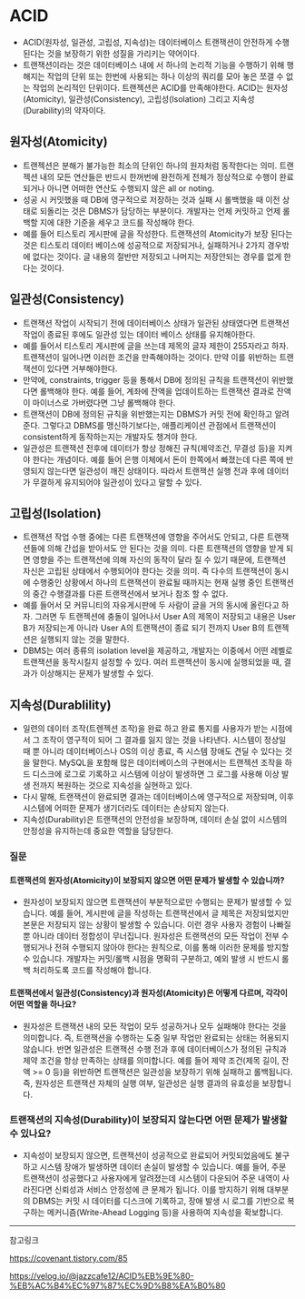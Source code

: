 # ACID
- ACID(원자성, 일관성, 고립성, 지속성)는 데이터베이스 트랜잭션이 안전하게 수행된다는 것을 보장하기 위한 성질을 가리키는 약어이다.
- 트랜잭션이라는 것은 데이터베이스 내에 서 하나의 논리적 기능을 수행하기 위해 행해지는 작업의 단위 또는 한번에 사용되는 하나 이상의 쿼리를 모아 놓은 쪼갤 수 없는 작업의 논리적인 단위이다. 트랜젝션은 ACID를 만족해야한다. ACID는 원자성(Atomicity), 일관성(Consistency), 고립성(Isolation) 그리고 지속성(Durability)의 약자이다.

## 원자성(Atomicity)
- 트랜젝션은 분해가 불가능한 최소의 단위인 하나의 원자처럼 동작한다는 의미. 트랜젝션 내의 모든 연산들은 반드시 한꺼번에 완전하게 전체가 정상적으로 수행이 완료되거나 아니면 어떠한 연산도 수행되지 않은 all or noting.
- 성공 시 커밋했을 때 DB에 영구적으로 저장하는 것과 실패 시 롤백했을 때 이전 상태로 되돌리는 것은 DBMS가 담당하는 부분이다. 개발자는 언제 커밋하고 언제 롤백할 지에 대한 기준을 세우고 코드를 작성해야 한다.
- 예를 들어 티스토리 게시판에 글을 작성한다. 트랜잭션의 Atomicity가 보장 된다는 것은 티스토리 데이터 베이스에 성공적으로 저장되거나, 실패하거나 2가지 경우밖에 없다는 것이다. 글 내용의 절반만 저장되고 나머지는 저장안되는 경우를 없게 한다는 것이다.

## 일관성(Consistency)
- 트랜잭션 작업이 시작되기 전에 데이터베이스 상태가 일관된 상태였다면 트랜잭션 작업이 종료된 후에도 일관성 있는 데이터 베이스 상태를 유지해아한다.
- 예를 들어서 티스토리 게시판에 글을 쓰는데 제목의 글자 제한이 255자라고 하자. 트랜잭션이 일어나면 이러한 조건을 만족해야하는 것이다. 만약 이를 위반하는 트랜잭션이 있다면 거부해야한다.
- 만약에, constraints, trigger 등을 통해서 DB에 정의된 규칙을 트랜잭션이 위반했다면 롤백해야 한다. 예를 들어, 계좌에 잔액을 업데이트하는 트랜잭션 결과로 잔액이 마이너스로 가버렸다면 그냥 롤백해야 한다.
- 트랜잭션이 DB에 정의된 규칙을 위반했는지는 DBMS가 커밋 전에 확인하고 알려준다. 그렇다고 DBMS를 맹신하기보다는, 애플리케이션 관점에서 트랜잭션이 consistent하게 동작하는지는 개발자도 챙겨야 한다. 
- 일관성은 트랜잭션 전후에 데이터가 항상 정해진 규칙(제약조건, 무결성 등)을 지켜야 한다는 개념이다. 예를 들어 은행 이체에서 돈이 한쪽에서 빠졌는데 다른 쪽에 반영되지 않는다면 일관성이 깨진 상태이다. 따라서 트랜잭션 실행 전과 후에 데이터가 무결하게 유지되어야 일관성이 있다고 말할 수 있다.

## 고립성(Isolation)
- 트랜잭션 작업 수행 중에는 다른 트랜잭션에 영향을 주어서도 안되고, 다른 트랜잭션들에 의해 간섭을 받아서도 안 된다는 것을 의미. 다른 트랜잭션의 영향을 받게 되면 영향을 주는 트랜잭션에 의해 자신의 동작이 달라 질 수 있기 때문에, 트랜젝션 자신은 고립된 상태에서 수행되어야 한다는 것을 의미. 즉 다수의 트랜잭션이 동시에 수행중인 상황에서 하나의 트랜잭션이 완료될 때까지는 현재 실행 중인 트랜잭션의 중간 수행결과를 다른 트랜잭션에서 보거나 참조 할 수 없다.
- 예를 들어서 모 커뮤니티의 자유게시판에 두 사람이 글을 거의 동시에 올린다고 하자. 그러면 두 트랜젝션에 충돌이 일어나서 User A의 제목이 저장되고 내용은 User B가 저장되는게 아니라 User A의 트랜잭션이 종료 되기 전까지 User B의 트랜젝션은 실행되지 않는 것을 말한다.
- DBMS는 여러 종류의 isolation level을 제공하고, 개발자는 이중에서 어떤 레벨로 트랜잭션을 동작시킬지 설정할 수 있다. 여러 트랜잭션이 동시에 실행되었을 때, 결과가 이상해지는 문제가 발생할 수 있다. 

## 지속성(Durablility)
- 일련의 데이터 조작(트렌젝션 조작)을 완료 하고 완료 통지를 사용자가 받는 시점에서 그 조작이 영구적이 되어 그 결과를 잃지 않는 것을 나타낸다. 시스템이 정상일 때 뿐 아니라 데이터베이스나 OS의 이상 종료, 즉 시스템 장애도 견딜 수 있다는 것을 말한다. MySQL을 포함해 많은 데이터베이스의 구현에서는 트랜젝션 조작을 하드 디스크에 로그로 기록하고 시스템에 이상이 발생하면 그 로그를 사용해 이상 발생 전까지 복원하는 것으로 지속성을 실현하고 있다.
- 다시 말해, 트랜잭션이 완료되면 결과는 데이터베이스에 영구적으로 저장되며, 이후 시스템에 어떠한 문제가 생기더라도 데이터는 손상되지 않는다.
- 지속성(Durability)은 트랜잭션의 안전성을 보장하며, 데이터 손실 없이 시스템의 안정성을 유지하는데 중요한 역할을 담당한다.

### 질문

#### 트랜잭션의 원자성(Atomicity)이 보장되지 않으면 어떤 문제가 발생할 수 있습니까?
- 원자성이 보장되지 않으면 트랜잭션이 부분적으로만 수행되는 문제가 발생할 수 있습니다. 예를 들어, 게시판에 글을 작성하는 트랜잭션에서 글 제목은 저장되었지만 본문은 저장되지 않는 상황이 발생할 수 있습니다. 이런 경우 사용자 경험이 나빠질 뿐 아니라 데이터 정합성이 무너집니다. 원자성은 트랜잭션의 모든 작업이 전부 수행되거나 전혀 수행되지 않아야 한다는 원칙으로, 이를 통해 이러한 문제를 방지할 수 있습니다. 개발자는 커밋/롤백 시점을 명확히 구분하고, 예외 발생 시 반드시 롤백 처리하도록 코드를 작성해야 합니다.

#### 트랜잭션에서 일관성(Consistency)과 원자성(Atomicity)은 어떻게 다르며, 각각이 어떤 역할을 하나요?
- 원자성은 트랜잭션 내의 모든 작업이 모두 성공하거나 모두 실패해야 한다는 것을 의미합니다. 즉, 트랜잭션을 수행하는 도중 일부 작업만 완료되는 상태는 허용되지 않습니다.
반면 일관성은 트랜잭션 수행 전과 후에 데이터베이스가 정의된 규칙과 제약 조건을 항상 만족하는 상태를 의미합니다. 예를 들어 제약 조건(제목 길이, 잔액 >= 0 등)을 위반하면 트랜잭션은 일관성을 보장하기 위해 실패하고 롤백됩니다.
즉, 원자성은 트랜잭션 자체의 실행 여부, 일관성은 실행 결과의 유효성을 보장합니다.

### 트랜잭션의 지속성(Durability)이 보장되지 않는다면 어떤 문제가 발생할 수 있나요?
- 지속성이 보장되지 않으면, 트랜잭션이 성공적으로 완료되어 커밋되었음에도 불구하고 시스템 장애가 발생하면 데이터 손실이 발생할 수 있습니다. 예를 들어, 주문 트랜잭션이 성공했다고 사용자에게 알려졌는데 시스템이 다운되어 주문 내역이 사라진다면 신뢰성과 서비스 안정성에 큰 문제가 됩니다.
이를 방지하기 위해 대부분의 DBMS는 커밋 시 데이터를 디스크에 기록하고, 장애 발생 시 로그를 기반으로 복구하는 메커니즘(Write-Ahead Logging 등)을 사용하여 지속성을 확보합니다.

--- 

참고링크 

https://covenant.tistory.com/85

https://velog.io/@jazzcafe12/ACID%EB%9E%80-%EB%AC%B4%EC%97%87%EC%9D%B8%EA%B0%80